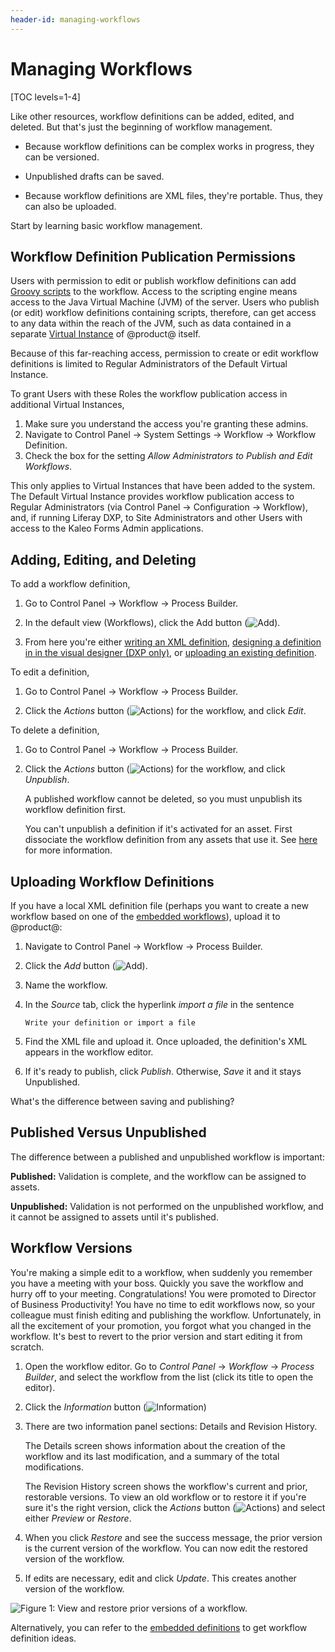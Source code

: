 ```yaml
---
header-id: managing-workflows
---
```


# Managing Workflows

[TOC levels=1-4]

Like other resources, workflow definitions can be added, edited, and deleted.
But that's just the beginning of workflow management.

- Because workflow definitions can be complex works in progress, they can be
    versioned.

- Unpublished drafts can be saved.

- Because workflow definitions are XML files, they're portable. Thus, they can
    also be uploaded.

Start by learning basic workflow management.

## Workflow Definition Publication Permissions

Users with permission to edit or publish workflow definitions can add 
[Groovy scripts](/docs/7-1/user/-/knowledge_base/u/leveraging-the-script-engine-in-workflow) 
to the workflow. Access to the scripting engine means access to the Java Virtual
Machine (JVM) of the server. Users who publish (or edit) workflow definitions
containing scripts, therefore, can get access to any data within the reach of
the JVM, such as data contained in a separate 
[Virtual Instance](/docs/7-1/user/-/knowledge_base/u/virtual-instances) 
of @product@ itself. 

Because of this far-reaching access, permission to create or edit workflow
definitions is limited to Regular Administrators of the Default Virtual
Instance.

To grant Users with these Roles the workflow publication access in additional
Virtual Instances,

1.  Make sure you understand the access you're granting these admins.
2.  Navigate to Control Panel &rarr; System Settings &rarr; Workflow &rarr;
    Workflow Definition. 
3.  Check the box for the setting _Allow Administrators to Publish and Edit Workflows_.

This only applies to Virtual Instances that have been added to the
system. The Default Virtual Instance provides workflow publication access to
Regular Administrators (via Control Panel &rarr; Configuration &rarr; Workflow),
and, if running Liferay DXP, to Site Administrators and other Users with access to
the Kaleo Forms Admin applications.

## Adding, Editing, and Deleting

To add a workflow definition,

1.  Go to Control Panel &rarr; Workflow &rarr; Process Builder.

2.  In the default view (Workflows), click the Add button
    (![Add](../../images/icon-add.png)).

3.  From here you're either
    [writing an XML definition](/docs/7-2/reference/-/knowledge_base/r/crafting-xml-workflow-definitions),
    [designing a definition in in the visual designer (DXP only)](https://customer.liferay.com/documentation/7.2/admin/-/official_documentation/portal/workflow-designer),
    or
    [uploading an existing definition](#uploading-workflow-definitions).

To edit a definition,

1.  Go to Control Panel &rarr; Workflow &rarr; Process Builder.

2.  Click the *Actions* button (![Actions](../../images/icon-actions.png))
    for the workflow, and click *Edit*.

To delete a definition,

1.  Go to Control Panel &rarr; Workflow &rarr; Process Builder.

2.  Click the *Actions* button (![Actions](../../images/icon-actions.png))
    for the workflow, and click *Unpublish*.

    A published workflow cannot be deleted, so you must unpublish its workflow
    definition first.

    You can't unpublish a definition if it's activated for an asset. First
    dissociate the workflow definition from any assets that use it. See
    [here](/docs/7-2/user/-/knowledge_base/u/activating-workflow) for more
    information.

## Uploading Workflow Definitions

If you have a local XML definition file (perhaps you want to create a new
workflow based on one of the
[embedded workflows](/docs/7-2/user/-/knowledge_base/u/workflow#embedded-workflows)),
upload it to @product@:

1.  Navigate to Control Panel &rarr; Workflow &rarr; Process Builder.

2.  Click the *Add* button (![Add](../../images/icon-add.png)).

3.  Name the workflow.

4.  In the *Source* tab, click the hyperlink *import a file* in the sentence

    `Write your definition or import a file`

5.  Find the XML file and upload it. Once uploaded, the definition's XML
    appears in the workflow editor.

6.  If it's ready to publish, click *Publish*. Otherwise, *Save* it and it stays
    Unpublished.

What's the difference between saving and publishing?

## Published Versus Unpublished

The difference between a published and unpublished workflow is important:

**Published:** Validation is complete, and the workflow can be assigned to
assets.

**Unpublished:** Validation is not performed on the unpublished workflow, and it
cannot be assigned to assets until it's published.

## Workflow Versions

You're making a simple edit to a workflow, when suddenly you remember you have a
meeting with your boss. Quickly you save the workflow and hurry off to your
meeting. Congratulations! You were promoted to Director of Business
Productivity! You have no time to edit workflows now, so your colleague must
finish editing and publishing the workflow. Unfortunately, in all the excitement
of your promotion, you forgot what you changed in the workflow. It's best to
revert to the prior version and start editing it from scratch.

1.  Open the workflow editor. Go to *Control Panel* &rarr; *Workflow* &rarr;
    *Process Builder*, and select the workflow from the list (click its title to
    open the editor).

2.  Click the *Information* button
    (![Information](../../images/icon-information.png))

3.  There are two information panel sections: Details and Revision
    History.

    The Details screen shows information about the creation of the workflow and
    its last modification, and a summary of the total modifications.

    The Revision History screen shows the workflow's current and prior,
    restorable versions. To view an old workflow or to restore it if you're sure
    it's the right version, click the *Actions* button
    (![Actions](../../images/icon-actions.png)) and select either *Preview* or
    *Restore*.

4.  When you click *Restore* and see the success message, the prior version
    is the current version of the workflow. You can now edit the restored
    version of the workflow.

5.  If edits are necessary, edit and click *Update*. This creates another
    version of the workflow.

![Figure 1: View and restore prior versions of a workflow.](../../images/workflow-revisions.png)

Alternatively, you can refer to the
[embedded definitions](/docs/7-2/user/-/knowledge_base/u/workflow#embedded-workflows)
to get workflow definition ideas.

